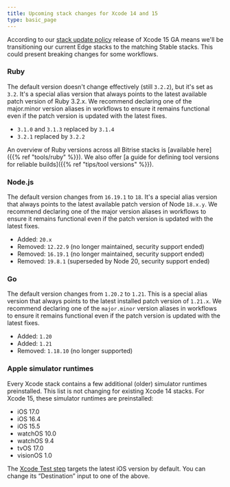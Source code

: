 ```yaml
---
title: Upcoming stack changes for Xcode 14 and 15
type: basic_page
---
```


According to our [stack update policy](https://devcenter.bitrise.io/en/infrastructure/build-stacks/stack-update-policy.html) release of Xcode 15 GA means we'll be transitioning our current Edge stacks to the matching Stable stacks. This could present breaking changes for some workflows.

### Ruby

The default version doesn't change effectively (still `3.2.2`), but it's set as `3.2`. It's a special alias version that always points to the latest available patch version of Ruby 3.2.x. We recommend declaring one of the major.minor version aliases in workflows to ensure it remains functional even if the patch version is updated with the latest fixes.

- `3.1.0` and `3.1.3` replaced by `3.1.4`
- `3.2.1` replaced by `3.2.2`

An overview of Ruby versions across all Bitrise stacks is [available here]({{% ref "tools/ruby" %}}). We also offer [a guide for defining tool versions for reliable builds]({{% ref "tips/tool versions" %}}). 

### Node.js

The default version changes from `16.19.1` to `18`. It's a special alias version that always points to the latest available patch version of Node `18.x.y`. We recommend declaring one of the major version aliases in workflows to ensure it remains functional even if the patch version is updated with the latest fixes.

- Added: `20.x`
- Removed: `12.22.9` (no longer maintained, security support ended)
- Removed: `16.19.1` (no longer maintained, security support ended)
- Removed: `19.8.1` (superseded by Node 20, security support ended)

### Go

The default version changes from `1.20.2` to `1.21`. This is a special alias version that always points to the latest installed patch version of `1.21.x`. We recommend declaring one of the `major.minor` version aliases in workflows to ensure it remains functional even if the patch version is updated with the latest fixes.

- Added: `1.20`
- Added: `1.21`
- Removed: `1.18.10` (no longer supported)


### Apple simulator runtimes

Every Xcode stack contains a few additional (older) simulator runtimes preinstalled. This list is not changing for existing Xcode 14 stacks. For Xcode 15, these simulator runtimes are preinstalled:

- iOS 17.0
- iOS 16.4
- iOS 15.5
- watchOS 10.0
- watchOS 9.4
- tvOS 17.0
- visionOS 1.0

The [Xcode Test step](https://github.com/bitrise-steplib/steps-xcode-test) targets the latest iOS version by default. You can change its “Destination” input to one of the above.
